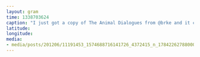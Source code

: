 ```yaml
---
layout: gram
time: 1338703624
caption: "I just got a copy of The Animal Dialogues from @brke and it came with this @bookis bookmark!"
latitude: 
longitude: 
media:
- media/posts/201206/11191453_1574688716141726_4372415_n_17842262788000351.jpg
---
```

